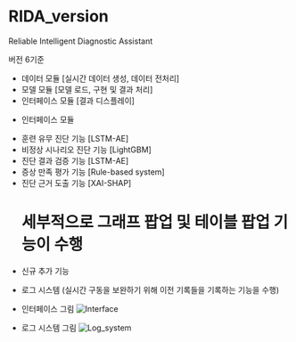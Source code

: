 # RIDA_version
Reliable Intelligent Diagnostic Assistant

버전 6기준
- 데이터 모듈 [실시간 데이터 생성, 데이터 전처리]
- 모델 모듈 [모델 로드, 구현 및 결과 처리]
- 인터페이스 모듈 [결과 디스플레이]

* 인터페이스 모듈
- 훈련 유무 진단 기능 [LSTM-AE]
- 비정상 시나리오 진단 기능 [LightGBM]
- 진단 결과 검증 기능 [LSTM-AE]
- 증상 만족 평가 기능 [Rule-based system]
- 진단 근거 도출 기능 [XAI-SHAP]
  # 세부적으로 그래프 팝업 및 테이블 팝업 기능이 수행

* 신규 추가 기능
- 로그 시스템 (실시간 구동을 보완하기 위해 이전 기록들을 기록하는 기능을 수행)

* 인터페이스 그림
![Interface](https://user-images.githubusercontent.com/56631737/107496497-bba00f80-6bd4-11eb-8d88-49fb7d29a0a2.png)

* 로그 시스템 그림
![Log_system](https://user-images.githubusercontent.com/56631737/107496641-e8ecbd80-6bd4-11eb-9e47-b62e545256e7.png)
